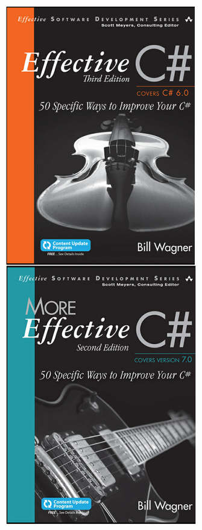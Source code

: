 ![Effective C# Book - 6.0](Effective_CSharp6.0/EffectiveCSharp_small.png)
![More Effective C# Book - 7.0](Effective_CSharp6.0/MoreEffectiveCSharp_small.png)
